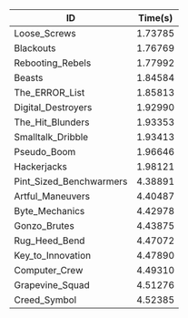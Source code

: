 |ID|Time(s)|
|-|-|
|Loose_Screws|1.73785|
|Blackouts|1.76769|
|Rebooting_Rebels|1.77992|
|Beasts|1.84584|
|The_ERROR_List|1.85813|
|Digital_Destroyers|1.92990|
|The_Hit_Blunders|1.93353|
|Smalltalk_Dribble|1.93413|
|Pseudo_Boom|1.96646|
|Hackerjacks|1.98121|
|Pint_Sized_Benchwarmers|4.38891|
|Artful_Maneuvers|4.40487|
|Byte_Mechanics|4.42978|
|Gonzo_Brutes|4.43875|
|Rug_Heed_Bend|4.47072|
|Key_to_Innovation|4.47890|
|Computer_Crew|4.49310|
|Grapevine_Squad|4.51276|
|Creed_Symbol|4.52385|
